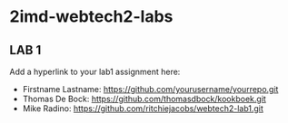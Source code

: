 # 2imd-webtech2-labs

## LAB 1
Add a hyperlink to your lab1 assignment here:

* Firstname Lastname: https://github.com/yourusername/yourrepo.git
* Thomas De Bock: https://github.com/thomasdbock/kookboek.git
* Mike Radino: https://github.com/ritchiejacobs/webtech2-lab1.git
